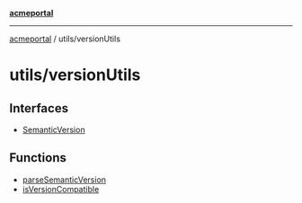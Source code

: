 [**acmeportal**](../../README.md)

***

[acmeportal](../../README.md) / utils/versionUtils

# utils/versionUtils

## Interfaces

- [SemanticVersion](interfaces/SemanticVersion.md)

## Functions

- [parseSemanticVersion](functions/parseSemanticVersion.md)
- [isVersionCompatible](functions/isVersionCompatible.md)
